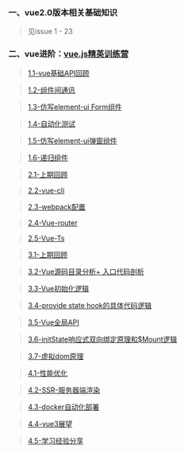 
###  一、vue2.0版本相关基础知识

 > 见issue 1 - 23


###  二、vue进阶：[vue.js精英训练营](https://github.com/googBlogs/vue-master-lesson)

 > [1.1-vue基础API回顾](https://github.com/googBlogs/vue-blog/issues/24)

 > [1.2-组件间通讯](https://github.com/googBlogs/vue-blog/issues/25)

 > [1.3-仿写element-ui Form组件](https://github.com/googBlogs/vue-blog/issues/26)

 > [1.4-自动化测试](https://github.com/googBlogs/vue-blog/issues/27)

 > [1.5-仿写element-ui弹窗组件](https://github.com/googBlogs/vue-blog/issues/28)

 > [1.6-递归组件](https://github.com/googBlogs/vue-blog/issues/29)

 > [2.1-上期回顾]()

 > [2.2-vue-cli]()

 > [2.3-webpack配置]()

 > [2.4-Vue-router]()

 > [2.5-Vue-Ts]()

 > [3.1-上期回顾]()

 > [3.2-Vue源码目录分析+ 入口代码剖析]()

 > [3.3-Vue初始化逻辑]()

 > [3.4-provide state hook的具体代码逻辑]()

 > [3.5-Vue全局API]()

 > [3.6-initState响应式双向绑定原理和$Mount逻辑]()

 > [3.7-虚拟dom原理]()

 > [4.1-性能优化]()

 > [4.2-SSR-服务器端渲染]()

 > [4.3-docker自动化部署]()

 > [4.4-vue3展望]()

 > [4.5-学习经验分享]()


